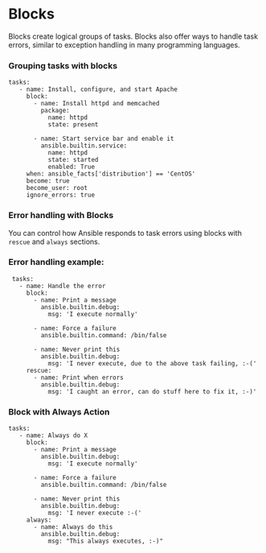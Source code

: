 # Blocks
Blocks create logical groups of tasks. Blocks also offer ways to handle task errors, similar to exception handling in many programming languages.

### Grouping tasks with blocks

```
tasks:
   - name: Install, configure, and start Apache
     block:
       - name: Install httpd and memcached
         package:
           name: httpd
           state: present

       - name: Start service bar and enable it
         ansible.builtin.service:
           name: httpd
           state: started
           enabled: True
     when: ansible_facts['distribution'] == 'CentOS'
     become: true
     become_user: root
     ignore_errors: true
```

### Error handling with Blocks
You can control how Ansible responds to task errors using blocks with `rescue` and `always` sections.

### Error handling example:

```
 tasks:
   - name: Handle the error
     block:
       - name: Print a message
         ansible.builtin.debug:
           msg: 'I execute normally'

       - name: Force a failure
         ansible.builtin.command: /bin/false

       - name: Never print this
         ansible.builtin.debug:
           msg: 'I never execute, due to the above task failing, :-('
     rescue:
       - name: Print when errors
         ansible.builtin.debug:
           msg: 'I caught an error, can do stuff here to fix it, :-)'
```
### Block with Always Action
```
tasks:
   - name: Always do X
     block:
       - name: Print a message
         ansible.builtin.debug:
           msg: 'I execute normally'

       - name: Force a failure
         ansible.builtin.command: /bin/false

       - name: Never print this
         ansible.builtin.debug:
           msg: 'I never execute :-('
     always:
       - name: Always do this
         ansible.builtin.debug:
           msg: "This always executes, :-)"
```
